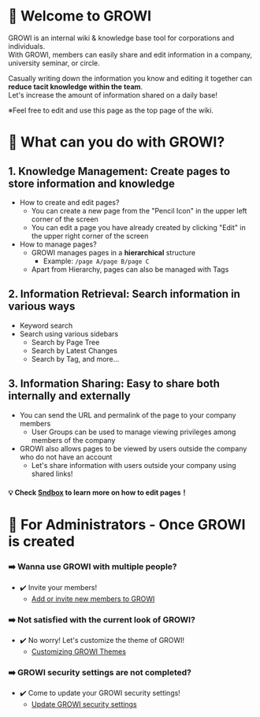 # :tada: Welcome to GROWI 

GROWI is an internal wiki & knowledge base tool for corporations and individuals.  
With GROWI, members can easily share and edit information in a company, university seminar, or circle.

Casually writing down the information you know and editing it together can **reduce tacit knowledge within the team**.  
Let's increase the amount of information shared on a daily base!

<div class="alert alert-primary" role="alert">
※Feel free to edit and use this page as the top page of the wiki.
</div>

# :beginner: What can you do with GROWI?
## 1. Knowledge Management: Create pages to store information and knowledge
- How to create and edit pages?
    - You can create a new page from the "Pencil Icon" in the upper left corner of the screen
    - You can edit a page you have already created by clicking "Edit" in the upper right corner of the screen
- How to manage pages?
    - GROWI manages pages in a **hierarchical** structure
        - Example: ` /page A/page B/page C ` 
    - Apart from Hierarchy, pages can also be managed with Tags

## 2. Information Retrieval: Search information in various ways
- Keyword search
- Search using various sidebars
    - Search by Page Tree
    - Search by Latest Changes
    - Search by Tag, and more...

## 3. Information Sharing: Easy to share both internally and externally
- You can send the URL and permalink of the page to your company members
    - User Groups can be used to manage viewing privileges among members of the company
- GROWI also allows pages to be viewed by users outside the company who do not have an account
    - Let's share information with users outside your company using shared links!

#### :bulb: Check [Sndbox](/Sandbox) to learn more on how to edit pages！


# :wrench: For Administrators - Once GROWI is created

### :arrow_right: Wanna use GROWI with multiple people?
- :heavy_check_mark: Invite your members!
    - [Add or invite new members to GROWI](https://docs.growi.org/en/admin-guide/management-cookbook/user-management.html#temporary-issuance-of-a-new-user)

### :arrow_right: Not satisfied with the current look of GROWI?
- :heavy_check_mark: No worry! Let's customize the theme of GROWI!
    - [Customizing GROWI Themes](/admin/customize)

### :arrow_right: GROWI security settings are not completed?
- :heavy_check_mark: Come to update your GROWI security settings!
    - [Update GROWI security settings](/admin/security)
